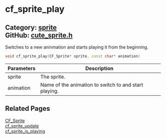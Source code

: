[//]: # (This file is automatically generated by Cute Framework's docs parser.)
[//]: # (Do not edit this file by hand!)
[//]: # (See: https://github.com/RandyGaul/cute_framework/blob/master/samples/docs_parser.cpp)
[](../header.md ':include')

# cf_sprite_play

Category: [sprite](/api_reference?id=sprite)  
GitHub: [cute_sprite.h](https://github.com/RandyGaul/cute_framework/blob/master/include/cute_sprite.h)  
---

Switches to a new aninmation and starts playing it from the beginning.

```cpp
void cf_sprite_play(CF_Sprite* sprite, const char* animation)
```

Parameters | Description
--- | ---
sprite | The sprite.
animation | Name of the animation to switch to and start playing.

## Related Pages

[CF_Sprite](/sprite/cf_sprite.md)  
[cf_sprite_update](/sprite/cf_sprite_update.md)  
[cf_sprite_is_playing](/sprite/cf_sprite_is_playing.md)  
